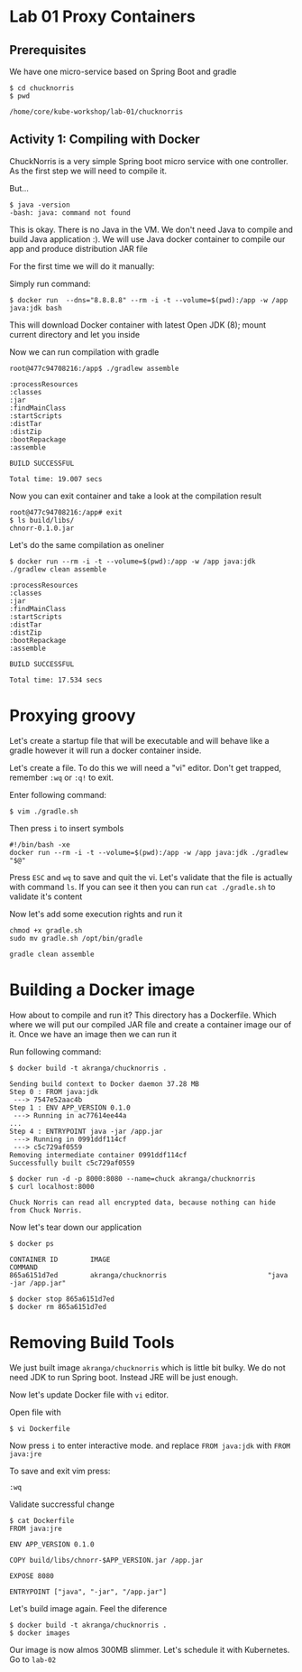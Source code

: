 # Lab 01 Proxy Containers

## Prerequisites

We have one micro-service based on Spring Boot and gradle
```
$ cd chucknorris
$ pwd

/home/core/kube-workshop/lab-01/chucknorris
```

## Activity 1: Compiling with Docker

ChuckNorris is a very simple Spring boot micro service with one controller. As the first step we will need to compile it.

But...
```
$ java -version
-bash: java: command not found
```

This is okay. There is no Java in the VM. We don't need Java to compile and build Java application :). We will use Java docker container to compile our app and produce distribution JAR file

For the first time we will do it manually:

Simply run command:
```
$ docker run  --dns="8.8.8.8" --rm -i -t --volume=$(pwd):/app -w /app java:jdk bash
```

This will download Docker container with latest Open JDK (8); mount current directory and let you inside

Now we can run compilation with gradle
```
root@477c94708216:/app$ ./gradlew assemble

:processResources
:classes
:jar
:findMainClass
:startScripts
:distTar
:distZip
:bootRepackage
:assemble

BUILD SUCCESSFUL

Total time: 19.007 secs
```

Now you can exit container and take a look at the compilation result
```
root@477c94708216:/app# exit
$ ls build/libs/
chnorr-0.1.0.jar
```

Let's do the same compilation as oneliner
```
$ docker run --rm -i -t --volume=$(pwd):/app -w /app java:jdk ./gradlew clean assemble

:processResources
:classes
:jar
:findMainClass
:startScripts
:distTar
:distZip
:bootRepackage
:assemble

BUILD SUCCESSFUL

Total time: 17.534 secs
```

# Proxying groovy

Let's create a startup file that will be executable and will behave like a gradle however it will run a docker container inside.

Let's create a file. To do this we will need a "vi" editor. Don't get trapped, remember `:wq` or `:q!` to exit.

Enter following command:
```
$ vim ./gradle.sh
```
Then press `i` to insert symbols
```
#!/bin/bash -xe
docker run --rm -i -t --volume=$(pwd):/app -w /app java:jdk ./gradlew "$@"
```

Press `ESC` and `wq` to save and quit the vi. Let's validate that the file is actually with command `ls`. If you can see it then you can run `cat ./gradle.sh` to validate it's content

Now let's add some execution rights and run it 
```
chmod +x gradle.sh
sudo mv gradle.sh /opt/bin/gradle

gradle clean assemble 
```


# Building a Docker image

How about to compile and run it? This directory has a Dockerfile. Which where we will put our compiled JAR file and create a container image our of it. Once we have an image then we can run it

Run following command:
```
$ docker build -t akranga/chucknorris .

Sending build context to Docker daemon 37.28 MB
Step 0 : FROM java:jdk
 ---> 7547e52aac4b
Step 1 : ENV APP_VERSION 0.1.0
 ---> Running in ac77614ee44a
...
Step 4 : ENTRYPOINT java -jar /app.jar
 ---> Running in 0991ddf114cf
 ---> c5c729af0559
Removing intermediate container 0991ddf114cf
Successfully built c5c729af0559

$ docker run -d -p 8000:8080 --name=chuck akranga/chucknorris
$ curl localhost:8000

Chuck Norris can read all encrypted data, because nothing can hide from Chuck Norris.
```

Now let's tear down our application
```
$ docker ps

CONTAINER ID        IMAGE                                       COMMAND             
865a6151d7ed        akranga/chucknorris                         "java -jar /app.jar"

$ docker stop 865a6151d7ed
$ docker rm 865a6151d7ed
```

# Removing Build Tools

We just built image `akranga/chucknorris` which is little bit bulky. We do not need JDK to run Spring boot. Instead JRE will be just enough.

Now let's update Docker file with `vi` editor.

Open file with 

```
$ vi Dockerfile
```

Now press `i` to enter interactive mode. and replace `FROM java:jdk` with `FROM java:jre`

To save and exit vim press:
```
:wq
```

Validate succressful change 
```
$ cat Dockerfile
FROM java:jre

ENV APP_VERSION 0.1.0

COPY build/libs/chnorr-$APP_VERSION.jar /app.jar

EXPOSE 8080

ENTRYPOINT ["java", "-jar", "/app.jar"]
```

Let's build image again. Feel the diference
```
$ docker build -t akranga/chucknorris .
$ docker images

```

Our image is now almos 300MB slimmer. Let's schedule it with Kubernetes. Go to `lab-02`